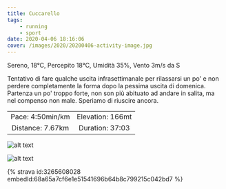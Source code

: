 ```yaml
---
title: Cuccarello
tags:
	- running
	- sport
date: 2020-04-06 18:16:06
cover: /images/2020/20200406-activity-image.jpg
---
```


Sereno, 18°C, Percepito 18°C, Umidità 35%, Vento 3m/s da S

Tentativo di fare qualche uscita infrasettimanale per rilassarsi un po' e non perdere completamente la forma dopo la pessima uscita di domenica.
Partenza un po' troppo forte, non son più abituato ad andare in salita, ma nel compenso non male. Speriamo di riuscire ancora.

| | |
| :-: | :-: |
| Pace: 4:50min/km | Elevation: 166mt |
| Distance: 7.67km | Duration: 37:03 |

![alt text](/images/2020/20200406-activity-image.jpg "Image")


![alt text](/images/2020/20200406-activity-map.png "map")


{% strava id:3265608028 embedId:68a65a7cf6e1e51541696b64b8c799215c042bd7 %}